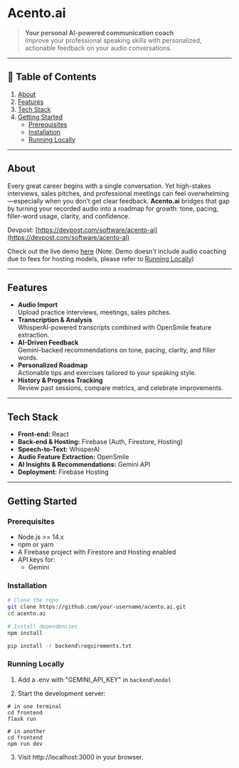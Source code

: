 # Acento.ai

> **Your personal AI-powered communication coach**  
> Improve your professional speaking skills with personalized, actionable feedback on your audio conversations.

---

## 🚀 Table of Contents

1. [About](#about)  
2. [Features](#features)  
3. [Tech Stack](#tech-stack)  
4. [Getting Started](#getting-started)  
   - [Prerequisites](#prerequisites)  
   - [Installation](#installation)  
   - [Running Locally](#running-locally)  

---



## About

Every great career begins with a single conversation. Yet high-stakes interviews, sales pitches, and professional meetings can feel overwhelming—especially when you don’t get clear feedback. **Acento.ai** bridges that gap by turning your recorded audio into a roadmap for growth: tone, pacing, filler-word usage, clarity, and confidence.

Devpost: [https://devpost.com/software/acento-ai](https://devpost.com/software/acento-ai)

Check out the live demo [here](https://theamanm.github.io/acento-ai/)
(Note. Demo doesn't include audio coaching due to fees for hosting models, please refer to [Running Locally](#running-locally))


---

## Features

- **Audio Import**  
  Upload practice interviews, meetings, sales pitches.
- **Transcription & Analysis**  
  WhisperAI-powered transcripts combined with OpenSmile feature extraction.
- **AI-Driven Feedback**  
  Gemini-backed recommendations on tone, pacing, clarity, and filler words.
- **Personalized Roadmap**  
  Actionable tips and exercises tailored to your speaking style.
- **History & Progress Tracking**  
  Review past sessions, compare metrics, and celebrate improvements.

---

## Tech Stack

- **Front-end:** React  
- **Back-end & Hosting:** Firebase (Auth, Firestore, Hosting)  
- **Speech-to-Text:** WhisperAI  
- **Audio Feature Extraction:** OpenSmile  
- **AI Insights & Recommendations:** Gemini API  
- **Deployment:** Firebase Hosting  

---

## Getting Started

### Prerequisites

- Node.js >= 14.x  
- npm or yarn  
- A Firebase project with Firestore and Hosting enabled  
- API keys for:
  - Gemini


### Installation

```bash
# Clone the repo
git clone https://github.com/your-username/acento.ai.git
cd acento.ai

# Install dependencies
npm install

pip install -r backend\requirements.txt

```
### Running Locally

1. Add a .env with "GEMINI_API_KEY" in `backend\model`

2. Start the development server:
```
# in one terminal
cd frontend
flask run

# in another
cd frontend
npm run dev
```
3. Visit http://localhost:3000 in your browser.













